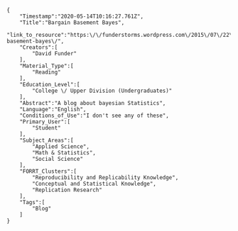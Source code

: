 
    {
        "Timestamp":"2020-05-14T10:16:27.761Z",
        "Title":"Bargain Basement Bayes",
        "link_to_resource":"https:\/\/funderstorms.wordpress.com\/2015\/07\/22\/bargain-basement-bayes\/",
        "Creators":[
            "David Funder"
        ],
        "Material_Type":[
            "Reading"
        ],
        "Education_Level":[
            "College \/ Upper Division (Undergraduates)"
        ],
        "Abstract":"A blog about bayesian Statistics",
        "Language":"English",
        "Conditions_of_Use":"I don't see any of these",
        "Primary_User":[
            "Student"
        ],
        "Subject_Areas":[
            "Applied Science",
            "Math & Statistics",
            "Social Science"
        ],
        "FORRT_Clusters":[
            "Reproducibility and Replicability Knowledge",
            "Conceptual and Statistical Knowledge",
            "Replication Research"
        ],
        "Tags":[
            "Blog"
        ]
    }
